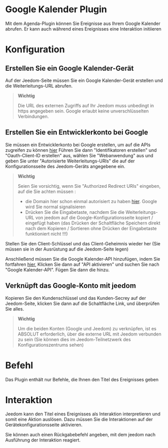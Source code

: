 # Google Kalender Plugin

Mit dem Agenda-Plugin können Sie Ereignisse aus Ihrem Google Kalender abrufen. Er kann auch während eines Ereignisses eine Interaktion initiieren

# Konfiguration 

## Erstellen Sie ein Google Kalender-Gerät 

Auf der Jeedom-Seite müssen Sie ein Google Kalender-Gerät erstellen und die Weiterleitungs-URL abrufen. 

> **Wichtig**
>
> Die URL des externen Zugriffs auf Ihr Jeedom muss unbedingt in https angegeben sein. Google erlaubt keine unverschlüsselten Verbindungen.

## Erstellen Sie ein Entwicklerkonto bei Google 

Sie müssen ein Entwicklerkonto bei Google erstellen, um auf die APIs zugreifen zu können [hier](https://console.developers.google.com/apis/credentials) Führen Sie dann "Identifikatoren erstellen" und "Oauth-Client-ID erstellen" aus, wählen Sie "Webanwendung" aus und geben Sie unter "Autorisierte Weiterleitungs-URIs" die auf der Konfigurationsseite des Jeedom-Geräts angegebene ein.

> **Wichtig**
>
> Seien Sie vorsichtig, wenn Sie "Authorized Redirect URIs" eingeben, auf die Sie achten müssen : 
> - die Domain hier schon einmal autorisiert zu haben [hier](https://console.developers.google.com/apis/credentials/consent). Google wird Sie normal signalisieren
> - Drücken Sie die Eingabetaste, nachdem Sie die Weiterleitungs-URL von jeedom auf die Google-Konfigurationsseite kopiert / eingefügt haben (das Drücken der Schaltfläche Speichern direkt nach dem Kopieren / Sortieren ohne Drücken der Eingabetaste funktioniert nicht !!!)

Stellen Sie den Client-Schlüssel und das Client-Geheimnis wieder her (Sie müssen sie in der Ausrüstung auf die Jeedom-Seite legen)

Anschließend müssen Sie die Google Kalender-API hinzufügen, indem Sie fortfahren [hier](https://console.developers.google.com/apis/dashboard), Klicken Sie dann auf "API aktivieren" und suchen Sie nach "Google Kalender-API". Fügen Sie dann die hinzu.

## Verknüpft das Google-Konto mit jeedom 

Kopieren Sie den Kundenschlüssel und das Kunden-Secrey auf der Jeedom-Seite, klicken Sie dann auf die Schaltfläche Link, und überprüfen Sie alles.

>**Wichtig**
>
>Um die beiden Konten (Google und Jeedom) zu verknüpfen, ist es ABSOLUT erforderlich, über die externe URL mit Jeedom verbunden zu sein (Sie können dies im Jeedom-Teilnetzwerk des Konfigurationszentrums sehen)

# Befehl 

Das Plugin enthält nur Befehle, die Ihnen den Titel des Ereignisses geben

# Interaktion 

Jeedom kann den Titel eines Ereignisses als Interaktion interpretieren und somit eine Aktion auslösen. Dazu müssen Sie die Interaktionen auf der Gerätekonfigurationsseite aktivieren.

Sie können auch einen Rückgabebefehl angeben, mit dem jeedom nach Ausführung der Interaktion reagiert.

